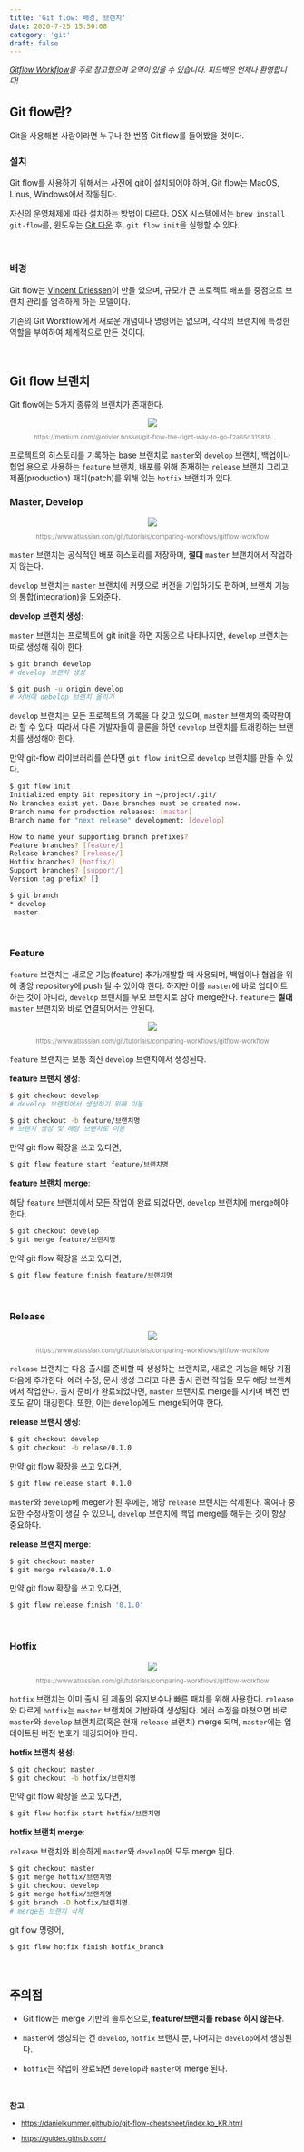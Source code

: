 ```yaml
---
title: 'Git flow: 배경, 브랜치'
date: 2020-7-25 15:50:08
category: 'git'
draft: false
---
```


<p style="font-size: 13px; font-style: italic"><a href="https://www.atlassian.com/git/tutorials/comparing-workflows/gitflow-workflow" target="_blank">Gitflow Workflow</a>을 주로 참고했으며 오역이 있을 수 있습니다. 피드백은 언제나 환영합니다!</p>

## Git flow란?

Git을 사용해본 사람이라면 누구나 한 번쯤 Git flow를 들어봤을 것이다.

### 설치

Git flow를 사용하기 위해서는 사전에 git이 설치되어야 하며, Git flow는 MacOS, Linus, Windows에서 작동된다.

자신의 운영체제에 따라 설치하는 방법이 다르다. OSX 시스템에서는 `brew install git-flow`를, 윈도우는 [Git 다운](https://git-scm.com/download/win) 후, `git flow init`을 실행할 수 있다.

<br />

### 배경

Git flow는 [Vincent Driessen](https://nvie.com/posts/a-successful-git-branching-model/)이 만들 었으며, 규모가 큰 프로젝트 배포를 중점으로 브랜치 관리를 엄격하게 하는 모델이다.

기존의 Git Workflow에서 새로운 개념이나 명령어는 없으며, 각각의 브랜치에 특정한 역할을 부여하여 체계적으로 만든 것이다.

<br />

## Git flow 브랜치

Git flow에는 5가지 종류의 브랜치가 존재한다.

<div style="text-align: center;"><img src="https://miro.medium.com/max/638/0*PRJYeVCeztuOuddN.jpg">
<p style="font-size: 11px; color: gray;">https://medium.com/@olivier.bossel/git-flow-the-right-way-to-go-f2a65c315818</p></div>

프로젝트의 히스토리를 기록하는 base 브랜치로 `master`와 `develop` 브랜치, 백업이나 협업 용으로 사용하는 `feature` 브랜치, 배포를 위해 존재하는 `release` 브랜치 그리고 제품(production) 패치(patch)를 위해 있는 `hotfix` 브랜치가 있다.

### Master, Develop

<div style="text-align: center;"><img src="https://wac-cdn.atlassian.com/dam/jcr:2bef0bef-22bc-4485-94b9-a9422f70f11c/02%20(2).svg?cdnVersion=1146">
<p style="font-size: 11px; color: gray;">https://www.atlassian.com/git/tutorials/comparing-workflows/gitflow-workflow</p></div>

`master` 브랜치는 공식적인 배포 히스토리를 저장하며, **절대** `master` 브랜치에서 작업하지 않는다.

`develop` 브랜치는 `master` 브랜치에 커밋으로 버전을 기입하기도 편하며, 브랜치 기능의 통합(integration)을 도와준다.

**develop 브랜치 생성**:

`master` 브랜치는 프로젝트에 git init을 하면 자동으로 나타나지만, `develop` 브랜치는 따로 생성해 줘야 한다.

```sh
$ git branch develop
# develop 브랜치 생성

$ git push -u origin develop
# 서버에 debelop 브랜치 올리기
```

`develop` 브랜치는 모든 프로젝트의 기록을 다 갖고 있으며, `master` 브랜치의 축약판이라 할 수 있다. 따라서 다른 개발자들이 클론을 하면 `develop` 브랜치를 트래킹하는 브랜치를 생성해야 한다.

만약 git-flow 라이브러리를 쓴다면 `git flow init`으로 `develop` 브랜치를 만들 수 있다.

```sh
$ git flow init
Initialized empty Git repository in ~/project/.git/
No branches exist yet. Base branches must be created now.
Branch name for production releases: [master]
Branch name for "next release" development: [develop]

How to name your supporting branch prefixes?
Feature branches? [feature/]
Release branches? [release/]
Hotfix branches? [hotfix/]
Support branches? [support/]
Version tag prefix? []

$ git branch
* develop
 master
```

<br />

### Feature

`feature` 브랜치는 새로운 기능(feature) 추가/개발할 때 사용되며, 백업이나 협업을 위해 중앙 repository에 push 될 수 있어야 한다. 하지만 이를 `master`에 바로 업데이트 하는 것이 아니라, `develop` 브랜치를 부모 브랜치로 삼아 merge한다. `feature`는 **절대** `master` 브랜치와 바로 연결되어서는 안된다.

<div style="text-align: center;"><img src="https://wac-cdn.atlassian.com/dam/jcr:b5259cce-6245-49f2-b89b-9871f9ee3fa4/03%20(2).svg?cdnVersion=1146">
<p style="font-size: 11px; color: gray;">https://www.atlassian.com/git/tutorials/comparing-workflows/gitflow-workflow</p></div>

`feature` 브랜치는 보통 최신 `develop` 브랜치에서 생성된다.

**feature 브랜치 생성**:

```sh
$ git checkout develop
# develop 브랜치에서 생성하기 위해 이동

$ git checkout -b feature/브랜치명
# 브랜치 생성 및 해당 브랜치로 이동
```

만약 git flow 확장을 쓰고 있다면,

```sh
$ git flow feature start feature/브랜치명
```

**feature 브랜치 merge**:

해당 `feature` 브랜치에서 모든 작업이 완료 되었다면, `develop` 브랜치에 merge해야 한다.

```sh
$ git checkout develop
$ git merge feature/브랜치명
```

만약 git flow 확장을 쓰고 있다면,

```sh
$ git flow feature finish feature/브랜치명
```

<br />

### Release

<div style="text-align: center;"><img src="https://wac-cdn.atlassian.com/dam/jcr:a9cea7b7-23c3-41a7-a4e0-affa053d9ea7/04%20(1).svg?cdnVersion=1146">
<p style="font-size: 11px; color: gray;">https://www.atlassian.com/git/tutorials/comparing-workflows/gitflow-workflow</p></div>

`release` 브랜치는 다음 출시를 준비할 때 생성하는 브랜치로, 새로운 기능을 해당 기점 다음에 추가한다. 에러 수정, 문서 생성 그리고 다른 출시 관련 작업들 모두 해당 브랜치에서 작업한다. 출시 준비가 완료되었다면, `master` 브랜치로 merge를 시키며 버전 번호도 같이 태깅한다. 또한, 이는 `develop`에도 merge되어야 한다.

**release 브랜치 생성**:

```sh
$ git checkout develop
$ git checkout -b relase/0.1.0
```

만약 git flow 확장을 쓰고 있다면,

```sh
$ git flow release start 0.1.0
```

`master`와 `develop`에 meger가 된 후에는, 해당 `release` 브랜치는 삭제된다. 혹여나 중요한 수정사항이 생길 수 있으니, `develop` 브랜치에 백업 merge를 해두는 것이 항상 중요하다.

**release 브랜치 merge**:

```sh
$ git checkout master
$ git merge release/0.1.0
```

만약 git flow 확장을 쓰고 있다면,

```sh
$ git flow release finish '0.1.0'
```

<br />

### Hotfix

<div style="text-align: center;"><img src="https://wac-cdn.atlassian.com/dam/jcr:61ccc620-5249-4338-be66-94d563f2843c/05%20(2).svg?cdnVersion=1146">
<p style="font-size: 11px; color: gray;">https://www.atlassian.com/git/tutorials/comparing-workflows/gitflow-workflow</p></div>

`hotfix` 브랜치는 이미 출시 된 제품의 유지보수나 빠른 패치를 위해 사용한다. `release`와 다르게 `hotfix`는 `master` 브랜치에 기반하여 생성된다. 에러 수정을 마쳤으면 바로 `master`와 `develop` 브랜치로(혹은 현재 `release` 브랜치) merge 되며, `master`에는 업데이트된 버전 번호가 태깅되어야 한다.

**hotfix 브랜치 생성**:

```sh
$ git checkout master
$ git checkout -b hotfix/브랜치명
```

만약 git flow 확장을 쓰고 있다면,

```sh
$ git flow hotfix start hotfix/브랜치명
```

**hotfix 브랜치 merge**:

`release` 브랜치와 비슷하게 `master`와 `develop`에 모두 merge 된다.

```sh
$ git checkout master
$ git merge hotfix/브랜치명
$ git checkout develop
$ git merge hotfix/브랜치명
$ git branch -D hotfix/브랜치명
# merge된 브랜치 삭제
```

git flow 명령어,

```sh
$ git flow hotfix finish hotfix_branch
```

<br />

## 주의점

- Git flow는 merge 기반의 솔루션으로, **feature/브랜치를 rebase 하지 않는다**.

- `master`에 생성되는 건 `develop`, `hotfix` 브랜치 뿐, 나머지는 `develop`에서 생성된다.

- `hotfix`는 작업이 완료되면 `develop`과 `master`에 merge 된다.

<br />

**참고**

<div style="font-size: 12px;">

- https://danielkummer.github.io/git-flow-cheatsheet/index.ko_KR.html

- https://guides.github.com/

</div>
